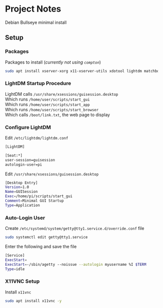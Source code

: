 # Project Notes

Debian Bullseye minimal install


## Setup

### Packages

Packages to install (*currently not using ```compton```*)
```bash
sudo apt install xserver-xorg x11-xserver-utils xdotool lightdm matchbox-window-manager compton chromium chromium-l10n
```


### LightDM Startup Procedure

LightDM calls ```/usr/share/xsessions/guisession.desktop```  
Which runs ```/home/user/scripts/start_gui```  
Which runs ```/home/user/scripts/start_app```  
Which runs ```/home/user/scripts/start_browser```  
Which calls ```/boot/link.txt```, the web page to display


### Configure LightDM

Edit ```/etc/lightdm/lightdm.conf```
```bash
[LightDM]

[Seat:*]
user-session=guisession
autologin-user=pi
```

Edit ```/usr/share/xsessions/guisession.desktop```
```bash
[Desktop Entry]
Version=1.0
Name=GUISession
Exec=/home/pi/scripts/start_gui
Comment=Minimal GUI Startup
Type=Application
```


### Auto-Login User

Create ```/etc/systemd/system/getty@tty1.service.d/override.conf``` file
```bash
sudo systemctl edit getty@tty1.service
```

Enter the following and save the file
```bash
[Service]
ExecStart=
ExecStart=-/sbin/agetty --noissue --autologin myusername %I $TERM
Type=idle
```


### X11VNC Setup
Install ```x11vnc```
```bash
sudo apt install x11vnc -y
```
